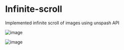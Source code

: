 # Infinite-scroll
Implemented infinite scroll of images using unspash API

![image](https://user-images.githubusercontent.com/36923392/183858025-51e6c409-03a6-4e38-99f6-a1f597534f3e.png)

![image](https://user-images.githubusercontent.com/36923392/183857763-add0298a-7490-4dc5-9322-39318a0a22c7.png)


